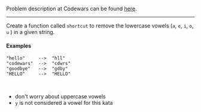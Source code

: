 Problem description at Codewars can be found
[here](https://www.codewars.com/kata/5547929140907378f9000039/train/python).

-------------

Create a function called `shortcut` to remove the lowercase vowels (`a`, `e`, `i`, `o`, `u` ) in a
given string.
<br>

#### Examples
```
"hello"     -->  "hll"
"codewars"  -->  "cdwrs"
"goodbye"   -->  "gdby"
"HELLO"     -->  "HELLO"
```
<br>

- don't worry about uppercase vowels
- `y` is not considered a vowel for this kata
